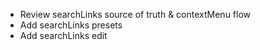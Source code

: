 - Review searchLinks source of truth & contextMenu flow
- Add searchLinks presets
- Add searchLinks edit
